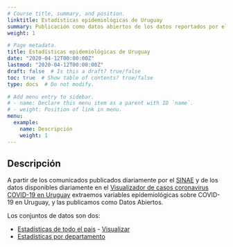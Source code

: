 ```yaml
---
# Course title, summary, and position.
linktitle: Estadísticas epidemiológicas de Uruguay
summary: Publicación como datos abiertos de los datos reportados por el SINAE.
weight: 1

# Page metadata.
title: Estadísticas epidemiológicas de Uruguay
date: "2020-04-12T00:00:00Z"
lastmod: "2020-04-12T00:00:00Z"
draft: false  # Is this a draft? true/false
toc: true  # Show table of contents? true/false
type: docs  # Do not modify.

# Add menu entry to sidebar.
# - name: Declare this menu item as a parent with ID `name`.
# - weight: Position of link in menu.
menu:
  example:
    name: Descripción
    weight: 1
---
```



 
## Descripción

A partir de los comunicados publicados diariamente por el [SINAE](https://www.gub.uy/sistema-nacional-emergencias/comunicacion/comunicados) y de los datos disponibles diariamente en el [Visualizador de casos coronavirus COVID-19 en Uruguay](https://www.gub.uy/sistema-nacional-emergencias/pagina-embebida/visualizador-casos-coronavirus-covid-19-uruguay) extraemos variables epidemiológicas sobre COVID-19 en Uruguay, y las publicamos como Datos Abiertos.

Los conjuntos de datos son dos:

* [Estadísticas de todo el pais](./estadisticasuy/) - [Visualizar](/chart_estadisticasUY.html)
* [Estadísticas por departamento](./estadisticasuy_dpto/)


